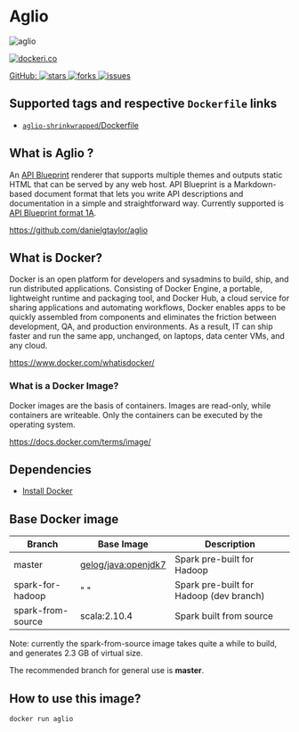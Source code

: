 # Aglio
![aglio](https://raw.github.com/danielgtaylor/aglio/master/images/aglio.png)

[![dockeri.co](http://dockeri.co/image/davidonlaptop/aglio)](https://registry.hub.docker.com/davidonlaptop/aglio/)

[GitHub: ![stars](https://img.shields.io/github/stars/davidonlaptop/aglio.svg) ![forks](https://img.shields.io/github/forks/davidonlaptop/aglio.svg) ![issues](https://img.shields.io/github/issues/davidonlaptop/aglio.svg) ](https://github.com/davidonlaptop/aglio)

## Supported tags and respective `Dockerfile` links
- [`aglio-shrinkwrapped`/Dockerfile](https://github.com/davidonlaptop/docker-aglio/tree/1.16.1-shrinkwrapped/aglio-1.16-shrinkwrapped/Dockerfile)

## What is Aglio ?
An [API Blueprint](http://apiblueprint.org/) renderer that supports multiple themes and outputs static HTML that can be served by any web host. API Blueprint is a Markdown-based document format that lets you write API descriptions and documentation in a simple and straightforward way. Currently supported is [API Blueprint format 1A](https://github.com/apiaryio/api-blueprint/blob/master/API%20Blueprint%20Specification.md).

https://github.com/danielgtaylor/aglio

## What is Docker?
Docker is an open platform for developers and sysadmins to build, ship, and run distributed applications. Consisting of Docker Engine, a portable, lightweight runtime and packaging tool, and Docker Hub, a cloud service for sharing applications and automating workflows, Docker enables apps to be quickly assembled from components and eliminates the friction between development, QA, and production environments. As a result, IT can ship faster and run the same app, unchanged, on laptops, data center VMs, and any cloud.

https://www.docker.com/whatisdocker/

### What is a Docker Image?
Docker images are the basis of containers. Images are read-only, while containers are writeable. Only the containers can be executed by the operating system.

https://docs.docker.com/terms/image/

## Dependencies
* [Install Docker](https://docs.docker.com/installation/)

## Base Docker image

| Branch               | Base Image      | Description               |
| -------------------- | --------------- | ------------------------- |
| master               | [gelog/java:openjdk7](https://registry.hub.docker.com/u/gelog/java/) | Spark pre-built for Hadoop |
| spark-for-hadoop     | "             " | Spark pre-built for Hadoop (dev branch) |
| spark-from-source    | scala:2.10.4    | Spark built from source |

Note: currently the spark-from-source image takes quite a while to build, and generates 2.3 GB of virtual size.

The recommended branch for general use is **master**.

## How to use this image?
```
docker run aglio
```

